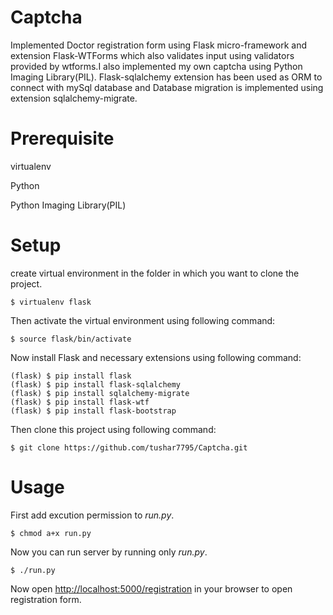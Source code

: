 # Captcha
Implemented Doctor registration form using Flask micro-framework and extension Flask-WTForms which also validates input using validators provided by wtforms.I also implemented my own captcha using Python Imaging Library(PIL). Flask-sqlalchemy extension has been used as ORM to connect with mySql database and Database migration is implemented using extension sqlalchemy-migrate. 

# Prerequisite
virtualenv

Python

Python Imaging Library(PIL)

# Setup
create virtual environment in the folder in which you want to clone the project.
```shell
$ virtualenv flask
```
Then activate the virtual environment using following command:
```shell
$ source flask/bin/activate
```
Now install Flask and necessary extensions using following command: 
```shell
(flask) $ pip install flask
(flask) $ pip install flask-sqlalchemy
(flask) $ pip install sqlalchemy-migrate
(flask) $ pip install flask-wtf
(flask) $ pip install flask-bootstrap
```

Then clone this project using following command:
```git
$ git clone https://github.com/tushar7795/Captcha.git
```

# Usage
First add excution permission to *run.py*.
```shell
$ chmod a+x run.py
```
Now you can run server by running only *run.py*.
```shell
$ ./run.py
```

Now open [http://localhost:5000/registration](http://localhost:5000/registration) in your browser to open registration form. 

